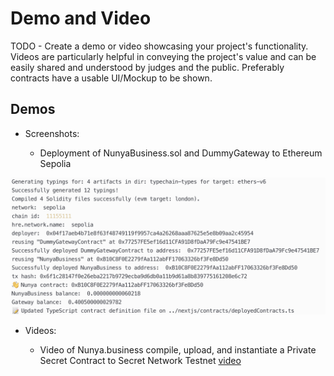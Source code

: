 # Demo and Video

TODO - Create a demo or video showcasing your project's functionality. Videos are particularly helpful in conveying the project's value and can be easily shared and understood by judges and the public. Preferably contracts have a usable UI/Mockup to be shown.

## Demos

* Screenshots:

  * Deployment of NunyaBusiness.sol and DummyGateway to Ethereum Sepolia

![Screenshot](./assets/screenshot-deploy-nunyacontract-dummygateway.png)

* Videos:

  * Video of Nunya.business compile, upload, and instantiate a Private Secret Contract to Secret Network Testnet
[video](./assets/demo.mp4)

